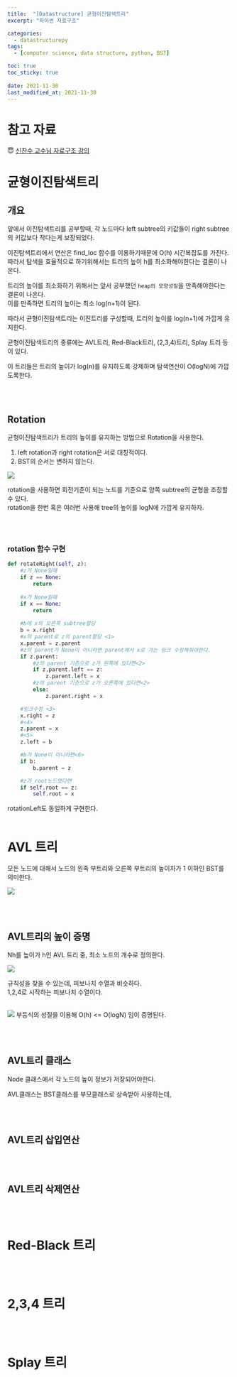 ```yaml
---
title:  "[Datastructure] 균형이진탐색트리"
excerpt: "파이썬 자료구조"

categories:
  - datastructurepy
tags:
  - [computer science, data structure, python, BST]

toc: true
toc_sticky: true
 
date: 2021-11-30
last_modified_at: 2021-11-30
---
```


# 참고 자료 
😇 [신찬수 교수님 자료구조 강의](https://www.youtube.com/c/ChanSuShin/featured)  



# 균형이진탐색트리

## 개요
앞에서 이진탐색트리를 공부할때, 각 노드마다 left subtree의 키값들이 right subtree의 키값보다 작다는게 보장되었다.  

이진탐색트리에서 연산은 find_loc 함수를 이용하기때문에 O(h) 시간복잡도를 가진다.  
따라서 탐색을 효율적으로 하기위해서는 트리의 높이 h를 최소화해야한다는 결론이 나온다.  

트리의 높이를 최소화하기 위해서는 앞서 공부했던 `heap의 모양성질`을 만족해야한다는 결론이 나온다.  
이를 만족하면 트리의 높이는 최소 log(n+1)이 된다.  

따라서 균형이진탐색트리는 이진트리를 구성할때, 트리의 높이를 log(n+1)에 가깝게 유지한다.  

균형이진탐색트리의 종류에는 AVL트리, Red-Black트리, (2,3,4)트리, Splay 트리 등이 있다.

이 트리들은 트리의 높이가 log(n)를 유지하도록 강제하며 탐색연산이 O(logN)에 가깝도록한다.

<br><br>

## Rotation

균형이진탐색트리가 트리의 높이를 유지하는 방법으로 Rotation을 사용한다.  

1. left rotation과 right rotation은 서로 대칭적이다.  
2. BST의 순서는 변하지 않는다.  

<img src="https://user-images.githubusercontent.com/76278794/143992769-2d83c4b8-1f93-44f4-b07d-acee00ef6341.jpeg">

rotation을 사용하면 회전기준이 되는 노드를 기준으로 양쪽 subtree의 균형을 조정할 수 있다.  
rotation을 한번 혹은 여러번 사용해 tree의 높이를 logN에 가깝게 유지하자.  

<br><br>

### rotation 함수 구현
```python
def rotateRight(self, z):
    #z가 None일때
    if z == None:
        return 
    
    #x가 None일때
    if x == None:
        return
    
    #b에 x의 오른쪽 subtree할당
    b = x.right
    #x의 parent로 z의 parent할당 <1>
    x.parent = z.parent
    #z의 parent가 None이 아니라면 parent에서 x로 가는 링크 수정해줘야한다.
    if z.parent:
        #z의 parent 기준으로 z가 왼쪽에 있다면<2>
        if z.parent.left == z:
            z.parent.left = x
        #z의 parent 기준으로 z가 오른쪽에 있다면<2>
        else:
            z.parent.right = x

    #링크수정 <3>
    x.right = z
    #<4>
    z.parent = x
    #<5>
    z.left = b

    #b가 None이 아니라면<6>
    if b:
        b.parent = z

    #z가 root노드였다면
    if self.root == z:
        self.root = x
```
rotationLeft도 동일하게 구현한다.
<br><br>

# AVL 트리

 모든 노드에 대해서 노드의 왼족 부트리와 오른쪽 부트리의 높이차가 1 이하인 BST를 의미한다.  

<img src = "https://user-images.githubusercontent.com/76278794/143999515-05d2e9f3-c424-472b-960a-c94b49bbb5c5.png">

<br><br>

## AVL트리의 높이 증명

Nh를 높이가 h인 AVL 트리 중, 최소 노드의 개수로 정의한다.  

<img src="https://user-images.githubusercontent.com/76278794/144005404-1b52758b-ecdb-45c4-b747-6a63967e58f9.jpeg">

규칙성을 찾을 수 있는데, 피보나치 수열과 비슷하다.  
1,2,4로 시작하는 피보나치 수열이다.

<br>

<img src="https://user-images.githubusercontent.com/76278794/144005500-f80194d3-d9bb-484c-b599-56dc3d28c55f.jpeg">
부등식의 성질을 이용해 O(h) <= O(logN) 임이 증명된다. 

<br><br>

## AVL트리 클래스

Node 클래스에서 각 노드의 높이 정보가 저장되어야한다.  

AVL클래스는 BST클래스를 부모클래스로 상속받아 사용하는데, 


<br><br>

## AVL트리 삽입연산

<br><br>

## AVL트리 삭제연산

<br><br>

# Red-Black 트리

<br><br>

# 2,3,4 트리

<br><br>

# Splay 트리


  